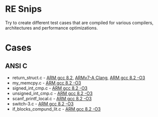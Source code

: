 # RE Snips

Try to create different test cases that are compiled for various compilers, architectures and performance optimizations.

# Cases

## ANSI C

- return_struct.c - [ARM gcc 8.2](https://godbolt.org/z/Mqa-d9), [ARMv7-A Clang](https://godbolt.org/z/ptr9zT), [ARM gcc 8.2 -O3](https://godbolt.org/z/x3bXnL)
- my_memcpy.c - [ARM gcc 8.2 -O3](https://godbolt.org/z/qGDSvd)
- signed_int_cmp.c - [ARM gcc 8.2 -O3](https://godbolt.org/z/ghfgE4)
- unsigned_int_cmp.c - [ARM gcc 8.2 -O3](https://godbolt.org/z/i6dD4M)
- scanf_printf_local.c - [ARM gcc 8.2 -O3](https://godbolt.org/z/oihkDD)
- switch-3.c - [ARM gcc 8.2 -O3](https://godbolt.org/z/gSBrjM)
- if_blocks_compund_lit.c - [ARM gcc 8.2 -O3](https://godbolt.org/z/pauxBQ)